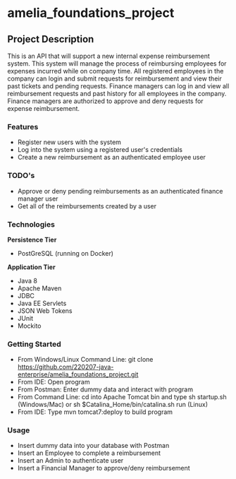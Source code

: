 # amelia_foundations_project

## Project Description

This is an API that will support a new internal expense reimbursement system. This system will manage the process of reimbursing employees for expenses incurred while on company time. All registered employees in the company can login and submit requests for reimbursement and view their past tickets and pending requests. Finance managers can log in and view all reimbursement requests and past history for all employees in the company. Finance managers are authorized to approve and deny requests for expense reimbursement.

### Features
- Register new users with the system
- Log into the system using a registered user's credentials
- Create a new reimbursement as an authenticated employee user

### TODO's
- Approve or deny pending reimbursements as an authenticated finance manager user 
- Get all of the reimbursements created by a user

### Technologies

**Persistence Tier**
- PostGreSQL (running on Docker)

**Application Tier**
- Java 8
- Apache Maven
- JDBC
- Java EE Servlets
- JSON Web Tokens
- JUnit
- Mockito

### Getting Started

- From Windows/Linux Command Line: git clone https://github.com/220207-java-enterprise/amelia_foundations_project.git 
- From IDE: Open program
- From Postman: Enter dummy data and interact with program
- From Command Line: cd into Apache Tomcat bin and type sh startup.sh (Windows/Mac) or sh $Catalina_Home/bin/catalina.sh run (Linux)
- From IDE: Type mvn tomcat7:deploy to build program

### Usage

- Insert dummy data into your database with Postman
- Insert an Employee to complete a reimbursement
- Insert an Admin to authenticate user
- Insert a Financial Manager to approve/deny reimbursement
